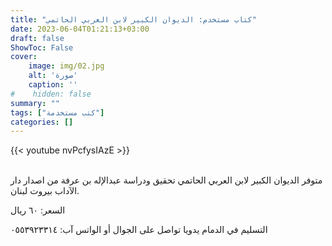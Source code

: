 ```yaml
---
title: "كتاب مستخدم: الديوان الكبير لابن العربي الحاتمي"
date: 2023-06-04T01:21:13+03:00
draft: false
ShowToc: False
cover:
    image: img/02.jpg
    alt: 'صورة'
    caption: ''
#    hidden: false
summary: ""
tags: ["كتب مستخدمة"]
categories: []
---
```

{{< youtube nvPcfysIAzE >}}  
 <br>

متوفر الديوان الكبير لابن العربي الحاتمي تحقيق ودراسة عبدالإله بن عرفة من اصدار دار الآداب بيروت لبنان.

السعر: ٦٠ ريال 

التسليم في الدمام يدويا
تواصل على الجوال أو الواتس آب: ٠٥٥٣٩٢٣٣١٤